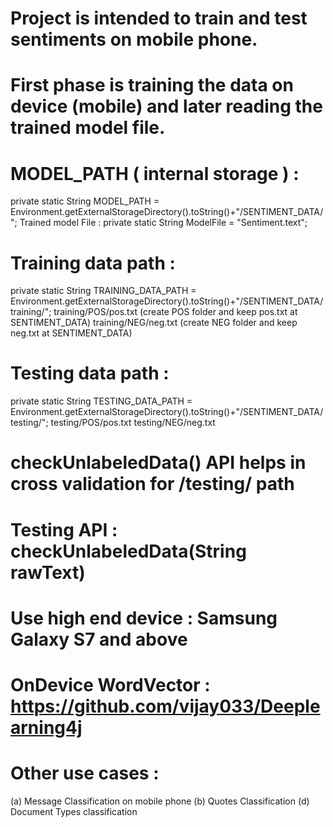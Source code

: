 # Project is intended to train and test sentiments on mobile phone.
# First phase is training the data on device (mobile) and later reading the trained model file.
# MODEL_PATH ( internal storage ) :

   private static String MODEL_PATH = Environment.getExternalStorageDirectory().toString()+"/SENTIMENT_DATA/";
   Trained model File :
   private static String ModelFile = "Sentiment.text";  
 
# Training data path :

   private static String TRAINING_DATA_PATH = Environment.getExternalStorageDirectory().toString()+"/SENTIMENT_DATA/training/";
   training/POS/pos.txt (create POS folder and keep pos.txt at SENTIMENT_DATA)
   training/NEG/neg.txt (create NEG folder and keep neg.txt at SENTIMENT_DATA)
  
# Testing data path :
   private static String TESTING_DATA_PATH = Environment.getExternalStorageDirectory().toString()+"/SENTIMENT_DATA/testing/";
   testing/POS/pos.txt
   testing/NEG/neg.txt
   
# checkUnlabeledData() API helps in cross validation for /testing/ path 
# Testing API : checkUnlabeledData(String rawText)
# Use high end device : Samsung Galaxy S7 and above
# OnDevice WordVector : https://github.com/vijay033/Deeplearning4j
# Other use cases : 
(a) Message Classification on mobile phone
(b) Quotes Classification
(d) Document Types classification 
